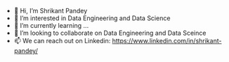 - 👋 Hi, I’m Shrikant Pandey
- 👀 I’m interested in Data Engineering and Data Science
- 🌱 I’m currently learning ...
- 💞️ I’m looking to collaborate on Data Engineering and Data Sceince 
- 📫 We can reach out on Linkedin:   https://www.linkedin.com/in/shrikant-pandey/

<!---

--->
